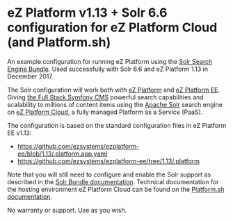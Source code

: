 # eZ Platform v1.13 + Solr 6.6 configuration for eZ Platform Cloud (and Platform.sh)

An example configuration for running eZ Platform using the [Solr Search Engine Bundle](https://github.com/ezsystems/ezplatform-solr-search-engine). Used successfully with Solr 6.6 and eZ Platform 1.13 in December 2017.

The Solr configuration will work both with [eZ Platform](http://ezplatform.com) and [eZ Platform EE](https://ez.no/Products/eZ-Platform-Enterprise-Edition). Giving [the Full Stack Symfony CMS](https://symfony-cms.net/ez-platform) powerful search capabilities and scalability to millions of content items using the [Apache Solr](http://lucene.apache.org/solr/) search engine on [eZ Platform Cloud](https://ez.no/Products/eZ-Platform-Cloud), a fully managed Platform as a Service (PaaS).

The configuration is based on the standard configuration files in eZ Platform EE v1.13:
 - https://github.com/ezsystems/ezplatform-ee/blob/1.13/.platform.app.yaml
 - https://github.com/ezsystems/ezplatform-ee/tree/1.13/.platform

Note that you will still need to configure and enable the Solr support as described in the [Solr Bundle documentation](https://doc.ezplatform.com/en/1.13/guide/search/#solr-bundle). Technical documentation for the hosting environment eZ Platform Cloud can be found on the [Platform.sh documentation](https://docs.platform.sh).

No warranty or support. Use as you wish.

